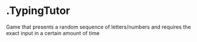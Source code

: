 # .TypingTutor
Game that presents a random sequence of letters/numbers and requires the exact input in a certain amount of time
